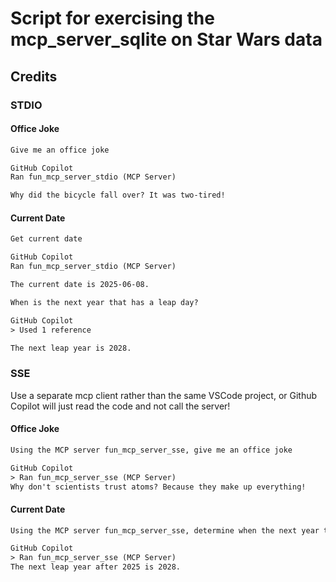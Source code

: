 # Script for exercising the mcp_server_sqlite on Star Wars data

## Credits


### STDIO
#### Office Joke

```txt
Give me an office joke

GitHub Copilot
Ran fun_mcp_server_stdio (MCP Server)

Why did the bicycle fall over? It was two-tired!

```


#### Current Date

```txt
Get current date

GitHub Copilot
Ran fun_mcp_server_stdio (MCP Server)

The current date is 2025-06-08.

When is the next year that has a leap day?

GitHub Copilot
> Used 1 reference

The next leap year is 2028.

```

### SSE
Use a separate mcp client rather than the same VSCode project, or Github Copilot will just read the code and not call the server!

#### Office Joke

```txt
Using the MCP server fun_mcp_server_sse, give me an office joke

GitHub Copilot
> Ran fun_mcp_server_sse (MCP Server)
Why don't scientists trust atoms? Because they make up everything!

```

#### Current Date

```txt
Using the MCP server fun_mcp_server_sse, determine when the next year that has a leap day?

GitHub Copilot
> Ran fun_mcp_server_sse (MCP Server)
The next leap year after 2025 is 2028.

```
